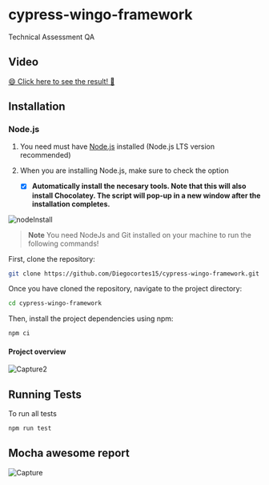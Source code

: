# cypress-wingo-framework

Technical Assessment QA

## Video

[😄 Click here to see the result! 🎉](https://drive.google.com/file/d/1JuuIvYcfQLPPpVoVUsJLioIYJIhVhyHc/view?usp=sharing)

## Installation

### Node.js

1. You need must have [Node.js](https://nodejs.org/en/) installed (Node.js LTS version recommended)
2. When you are installing Node.js, make sure to check the option

   - [x] **Automatically install the necesary tools. Note that this will also install Chocolatey. The script will pop-up in a new window after the installation completes.**

![nodeInstall](https://user-images.githubusercontent.com/60171460/157139770-d00bb969-9b36-4179-9dd2-ec5bf3fbd89a.PNG)

> **Note**
> You need NodeJs and Git installed on your machine to run the following commands!

First, clone the repository:

```bash
git clone https://github.com/Diegocortes15/cypress-wingo-framework.git
```

Once you have cloned the repository, navigate to the project directory:

```bash
cd cypress-wingo-framework
```

Then, install the project dependencies using npm:

```bash
npm ci
```

#### Project overview

![Capture2](https://github.com/Diegocortes15/cypress-wingo-framework/assets/60171460/78856a9e-cf26-442e-b6c6-e0a08ac98d35)

## Running Tests

To run all tests

```bash
npm run test
```

## Mocha awesome report

![Capture](https://github.com/Diegocortes15/cypress-wingo-framework/assets/60171460/59168a73-ef8f-47bc-b457-3546d9d5ac1b)

